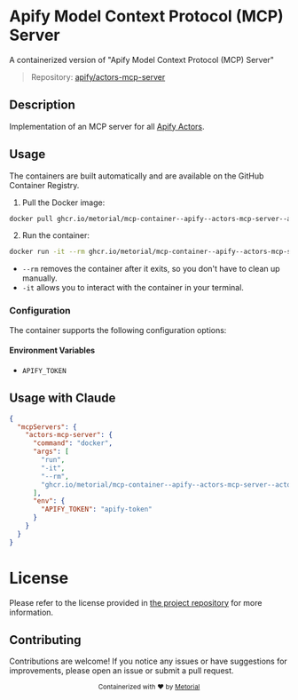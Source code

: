 
# Apify Model Context Protocol (MCP) Server

A containerized version of "Apify Model Context Protocol (MCP) Server"

> Repository: [apify/actors-mcp-server](https://github.com/apify/actors-mcp-server)

## Description

Implementation of an MCP server for all [Apify Actors](https://apify.com/store).


## Usage

The containers are built automatically and are available on the GitHub Container Registry.

1. Pull the Docker image:

```bash
docker pull ghcr.io/metorial/mcp-container--apify--actors-mcp-server--actors-mcp-server
```

2. Run the container:

```bash
docker run -it --rm ghcr.io/metorial/mcp-container--apify--actors-mcp-server--actors-mcp-server 
```

- `--rm` removes the container after it exits, so you don't have to clean up manually.
- `-it` allows you to interact with the container in your terminal.


### Configuration

The container supports the following configuration options:




#### Environment Variables

- `APIFY_TOKEN`




## Usage with Claude

```json
{
  "mcpServers": {
    "actors-mcp-server": {
      "command": "docker",
      "args": [
        "run",
        "-it",
        "--rm",
        "ghcr.io/metorial/mcp-container--apify--actors-mcp-server--actors-mcp-server"
      ],
      "env": {
        "APIFY_TOKEN": "apify-token"
      }
    }
  }
}
```

# License

Please refer to the license provided in [the project repository](https://github.com/apify/actors-mcp-server) for more information.

## Contributing

Contributions are welcome! If you notice any issues or have suggestions for improvements, please open an issue or submit a pull request.

<div align="center">
  <sub>Containerized with ❤️ by <a href="https://metorial.com">Metorial</a></sub>
</div>
  